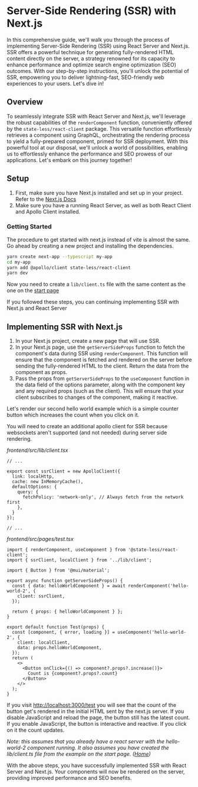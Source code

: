 # Server-Side Rendering (SSR) with Next.js

In this comprehensive guide, we'll walk you through the process of implementing Server-Side Rendering (SSR) using React Server and Next.js. SSR offers a powerful technique for generating fully-rendered HTML content directly on the server, a strategy renowned for its capacity to enhance performance and optimize search engine optimization (SEO) outcomes. With our step-by-step instructions, you'll unlock the potential of SSR, empowering you to deliver lightning-fast, SEO-friendly web experiences to your users. Let's dive in!

## Overview

To seamlessly integrate SSR with React Server and Next.js, we'll leverage the robust capabilities of the `renderComponent` function, conveniently offered by the `state-less/react-client` package. This versatile function effortlessly retrieves a component using GraphQL, orchestrating the rendering process to yield a fully-prepared component, primed for SSR deployment. With this powerful tool at our disposal, we'll unlock a world of possibilities, enabling us to effortlessly enhance the performance and SEO prowess of our applications. Let's embark on this journey together!

## Setup

1. First, make sure you have Next.js installed and set up in your project.
Refer to the [Next.js Docs](https://nextjs.org/docs/getting-started)
2. Make sure you have a running React Server, as well as both React Client and Apollo Client installed.


### Getting Started

The procedure to get started with next.js instead of vite is almost the same. Go ahead by creating a new project and installing the dependencies.

```bash
yarn create next-app --typescript my-app
cd my-app
yarn add @apollo/client state-less/react-client
yarn dev
```

Now you need to create a `lib/client.ts` file with the same content as the one on the [start page](/)

If you followed these steps, you can continuing implementing SSR with Next.js and React Server
## Implementing SSR with Next.js

1. In your Next.js project, create a new page that will use SSR.
4. In your Next.js page, use the `getServerSideProps` function to fetch the component's data during SSR using `renderComponent`. 
This function will ensure that the component is fetched and rendered on the server before sending the fully-rendered HTML to the client.
Return the data from the component as props.
3. Pass the props from `getServerSideProps` to the `useComponent` function in the data field of the options parameter, along with the component key and any required props (such as the client). This will ensure that your client subscribes to changes of the component, making it reactive.

Let's render our second hello world example which is a simple counter button which increases the count when you click on it.

You will need to create an additional apollo client for SSR because websockets aren't supported (and not needed) during server side rendering. 

*frontend/src/lib/client.tsx*
```tsx
// ...

export const ssrClient = new ApolloClient({
  link: localHttp,
  cache: new InMemoryCache(),
  defaultOptions: {
    query: {
      fetchPolicy: 'network-only', // Always fetch from the network first
    },
  }
});

// ...
```

*frontend/src/pages/test.tsx*
```tsx
import { renderComponent, useComponent } from '@state-less/react-client';
import { ssrClient, localClient } from '../lib/client';

import { Button } from '@mui/material';

export async function getServerSideProps() {
  const { data: helloWorldComponent } = await renderComponent('hello-world-2', {
    client: ssrClient,
  });

  return { props: { helloWorldComponent } };
}

export default function Test(props) {
  const [component, { error, loading }] = useComponent('hello-world-2', {
    client: localClient,
    data: props.helloWorldComponent,
  });
  return (
    <>
      <Button onClick={() => component?.props?.increase()}>
        Count is {component?.props?.count}
      </Button>
    </>
  );
}
```

If you visit [http://localhost:3000/test](http://localhost:3000/test) you will see that the count of the button get's rendered in the initial HTML sent by the next.js server. If you disable JavaScript and reload the page, the button still has the latest count. If you enable JavaScript, the button is interactive and reactive. If you click on it the count updates.

*Note: this assumes that you already have a react server with the hello-world-2 component running. It also assumes you have created the lib/client.ts file from the example on the start page. ([Home](/))*

With the above steps, you have successfully implemented SSR with React Server and Next.js. Your components will now be rendered on the server, providing improved performance and SEO benefits.